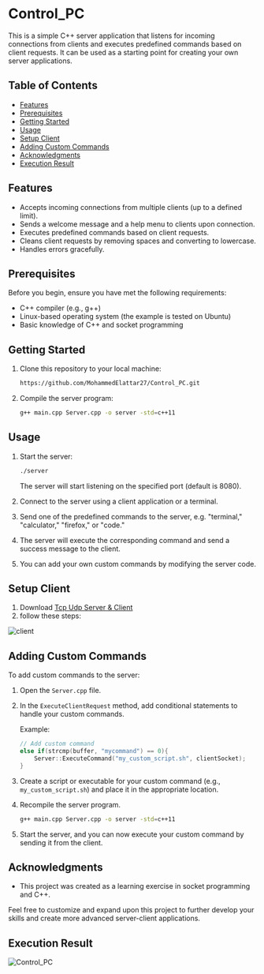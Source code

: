 # Control_PC

This is a simple C++ server application that listens for incoming connections from clients and executes predefined commands based on client requests. It can be used as a starting point for creating your own server applications.


## Table of Contents
- [Features](#features)
- [Prerequisites](#prerequisites)
- [Getting Started](#getting-started)
- [Usage](#usage)
- [Setup Client](#Setup-Client)
- [Adding Custom Commands](#adding-custom-commands)
- [Acknowledgments](#Acknowledgments)
- [Execution Result](#Execution-Result)

## Features

- Accepts incoming connections from multiple clients (up to a defined limit).
- Sends a welcome message and a help menu to clients upon connection.
- Executes predefined commands based on client requests.
- Cleans client requests by removing spaces and converting to lowercase.
- Handles errors gracefully.


## Prerequisites

Before you begin, ensure you have met the following requirements:

- C++ compiler (e.g., g++)
- Linux-based operating system (the example is tested on Ubuntu)
- Basic knowledge of C++ and socket programming


## Getting Started

1. Clone this repository to your local machine:

   ```bash
   https://github.com/MohammedElattar27/Control_PC.git
   ```

2. Compile the server program:

      ```bash
      g++ main.cpp Server.cpp -o server -std=c++11
      ```


## Usage
1. Start the server:

   ```bash
   ./server
   ```

   The server will start listening on the specified port (default is 8080).

2. Connect to the server using a client application or a terminal.

3. Send one of the predefined commands to the server, e.g. "terminal," "calculator," "firefox," or "code."

4. The server will execute the corresponding command and send a success message to the client.

5. You can add your own custom commands by modifying the server code.
   

## Setup Client

1. Download [Tcp Udp Server & Client](https://play.google.com/store/apps/details?id=tcpudpserverclient.steffenrvs.tcpudpserverclient&pcampaignid=web_share)
2. follow these steps:

![client](https://github.com/MohammedElattar27/Control_PC/assets/141765152/b790a4eb-28f7-45dd-af79-df625778b923)



## Adding Custom Commands

To add custom commands to the server:

1. Open the `Server.cpp` file.

2. In the `ExecuteClientRequest` method, add conditional statements to handle your custom commands.

   Example:

   ```cpp
   // Add custom command
   else if(strcmp(buffer, "mycommand") == 0){
       Server::ExecuteCommand("my_custom_script.sh", clientSocket);
   }
   ```

3. Create a script or executable for your custom command (e.g., `my_custom_script.sh`) and place it in the appropriate location.

4. Recompile the server program.
   
      ```bash
      g++ main.cpp Server.cpp -o server -std=c++11
      ```

5. Start the server, and you can now execute your custom command by sending it from the client.


## Acknowledgments

- This project was created as a learning exercise in socket programming and C++.

Feel free to customize and expand upon this project to further develop your skills and create more advanced server-client applications.


## Execution Result

![Control_PC](https://github.com/MohammedElattar27/Control_PC/assets/141765152/eca07dfc-b117-4212-946a-7b5acaf5b071)




